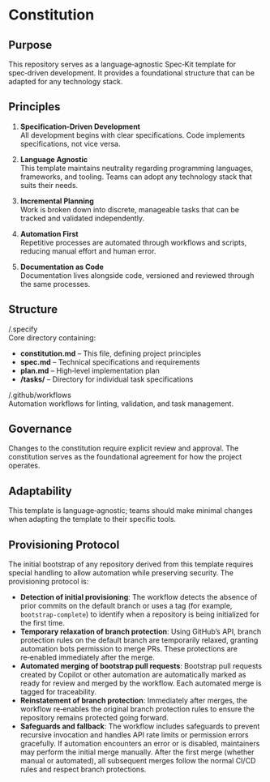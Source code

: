 # Constitution  
  
## Purpose  
  
This repository serves as a language‑agnostic Spec‑Kit template for spec‑driven development. It provides a foundational structure that can be adapted for any technology stack.  
  
## Principles  
  
1. **Specification‑Driven Development**  
All development begins with clear specifications. Code implements specifications, not vice versa.  
  
2. **Language Agnostic**  
This template maintains neutrality regarding programming languages, frameworks, and tooling. Teams can adopt any technology stack that suits their needs.  
  
3. **Incremental Planning**  
Work is broken down into discrete, manageable tasks that can be tracked and validated independently.  
  
4. **Automation First**  
Repetitive processes are automated through workflows and scripts, reducing manual effort and human error.  
  
5. **Documentation as Code**  
Documentation lives alongside code, versioned and reviewed through the same processes.  
  
## Structure  
  
/.specify  
Core directory containing:  
- **constitution.md** – This file, defining project principles  
- **spec.md** – Technical specifications and requirements  
- **plan.md** – High‑level implementation plan  
- **/tasks/** – Directory for individual task specifications  
  
/.github/workflows  
Automation workflows for linting, validation, and task management.  
  
## Governance  
  
Changes to the constitution require explicit review and approval. The constitution serves as the foundational agreement for how the project operates.  
  
## Adaptability  
  
This template is language‑agnostic; teams should make minimal changes when adapting the template to their specific tools.  
  
## Provisioning Protocol  
  
The initial bootstrap of any repository derived from this template requires special handling to allow automation while preserving security. The provisioning protocol is:  
  
- **Detection of initial provisioning**: The workflow detects the absence of prior commits on the default branch or uses a tag (for example, `bootstrap-complete`) to identify when a repository is being initialized for the first time.  
- **Temporary relaxation of branch protection**: Using GitHub’s API, branch protection rules on the default branch are temporarily relaxed, granting automation bots permission to merge PRs. These protections are re‑enabled immediately after the merge.  
- **Automated merging of bootstrap pull requests**: Bootstrap pull requests created by Copilot or other automation are automatically marked as ready for review and merged by the workflow. Each automated merge is tagged for traceability.  
- **Reinstatement of branch protection**: Immediately after merges, the workflow re‑enables the original branch protection rules to ensure the repository remains protected going forward.  
- **Safeguards and fallback**: The workflow includes safeguards to prevent recursive invocation and handles API rate limits or permission errors gracefully. If automation encounters an error or is disabled, maintainers may perform the initial merge manually. After the first merge (whether manual or automated), all subsequent merges follow the normal CI/CD rules and respect branch protections.
